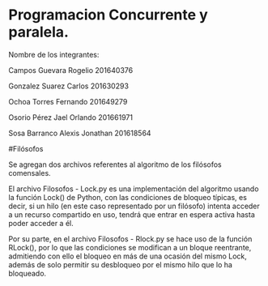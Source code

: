 # Programacion Concurrente y paralela.
Nombre de los integrantes:

Campos Guevara Rogelio 201640376

Gonzalez Suarez Carlos 201630293

Ochoa Torres Fernando 201649279

Osorio Pérez Jael Orlando 201661971

Sosa Barranco Alexis Jonathan 201618564

#Filósofos

Se agregan dos archivos referentes al algoritmo de los filósofos comensales.

El archivo Filosofos - Lock.py es una implementación del algoritmo usando la función Lock() de Python, con las condiciones de bloqueo típicas, es decir, si un hilo (en este caso representado por un filósofo) intenta acceder a un recurso compartido en uso, tendrá que entrar en espera activa hasta poder acceder a él.

Por su parte, en el archivo Filosofos - Rlock.py se hace uso de la función RLock(), por lo que las condiciones se modifican a un bloque reentrante, admitiendo con ello el bloqueo en más de una ocasión del mismo Lock, además de solo permitir su desbloqueo por el mismo hilo que lo ha bloqueado.
